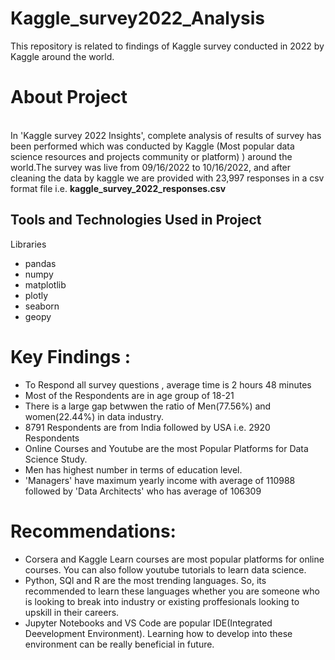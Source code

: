 # Kaggle_survey2022_Analysis
This repository is  related  to findings of Kaggle survey conducted in 2022 by Kaggle around the world.
<h1> About Project</h1> <br>In 'Kaggle survey 2022 Insights', complete analysis of results of survey has been performed which was conducted by Kaggle (Most popular data science resources and projects community or platform)
) around the world.The survey was live from 09/16/2022 to 10/16/2022, and after cleaning the data by kaggle we are provided  with 23,997 responses in a csv format file i.e. <b>kaggle_survey_2022_responses.csv</b><br>

<h2> Tools and Technologies Used in Project</h2>
Libraries

- pandas 
- numpy
- matplotlib
- plotly
- seaborn
- geopy

<h1> Key Findings : </h1>


- To Respond all survey questions , average time is 2 hours 48 minutes
- Most of the Respondents are in age group of 18-21
- There is a large gap betwwen the ratio of Men(77.56%) and women(22.44%) in data industry.
- 8791 Respondents are from India followed by USA i.e. 2920 Respondents
- Online Courses and Youtube are the most Popular Platforms for Data Science Study.
- Men has highest number in terms of  education level.
- 'Managers' have maximum yearly income with average of 110988 followed by 'Data Architects' who has average of 106309

<h1> Recommendations: </h1>

- Corsera and Kaggle Learn courses are most popular platforms for online courses. You can also follow youtube tutorials to learn data science.
- Python, SQl and R are the most trending languages. So, its recommended to learn these languages whether you are someone who is looking to break into industry or existing proffesionals looking to upskill in their careers.
- Jupyter Notebooks and VS Code are popular IDE(Integrated Deevelopment Environment). Learning how to develop into these environment can be really beneficial in future.
